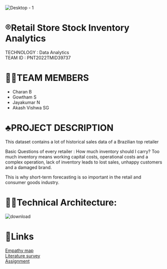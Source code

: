 ![Desktop - 1](https://user-images.githubusercontent.com/72591359/190850103-f85c29b8-016f-45d6-bb5a-e7c8401cb762.jpg)
# ®️Retail Store Stock Inventory Analytics
   TECHNOLOGY : Data Analytics <br>
   TEAM ID : PNT2022TMID39737

# 🧑‍💻TEAM MEMBERS
 - Charan B
 - Gowtham S
 - Jayakumar N
 - Akash Vishwa SG
 
 # ♣️PROJECT DESCRIPTION
 This dataset contains a lot of historical sales data of a Brazilian top retailer

 Basic Questions of every retailer : How much inventory should I carry?  Too much inventory means working capital costs, operational costs and a complex operation, lack   of inventory leads to lost sales, unhappy customers and a damaged brand.

 This is why short-term forecasting is so important in the retail and consumer goods industry.

# 🧑‍💻Technical Architecture:
 ![download](https://user-images.githubusercontent.com/72591359/190850546-9b1ba338-6a8a-4952-8afc-898e5faddd36.png)

# 🔗Links
<a href="https://github.com/IBM-EPBL/IBM-Project-16960-1659625843/blob/main/Ideation_Phase/Empathy_Map/Empathy_canavas_map.pdf">Empathy map</a> <br>
<a href="">Literature survey</a> <br>
<a href="https://github.com/IBM-EPBL/IBM-Project-16960-1659625843/tree/main/Assements">Assignment</a>
